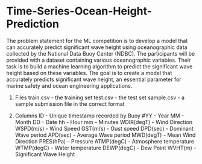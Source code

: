 # Time-Series-Ocean-Height-Prediction

The problem statement for the ML competition is to develop a model that can accurately predict
significant wave height using oceanographic data collected by the National Data Buoy Center
(NDBC). The participants will be provided with a dataset containing various oceanographic
variables. Their task is to build a machine learning algorithm to predict the significant wave
height based on these variables. The goal is to create a model that accurately predicts
significant wave height, an essential parameter for marine safety and ocean engineering
applications.

1. Files
train.csv - the training set
test.csv - the test set
sample.csv - a sample submission file in the correct format

2. Columns
ID - Unique timestamp recorded by Buoy
#YY - Year
MM - Month
DD - Date
hh - Hour
mm - Minutes
WDIR(degT) - Wind Direction
WSPD(m/s) - Wind Speed
GST(m/s) - Gust speed
DPD(sec) - Dominant Wave period
APD(sec) - Average Wave period
MWD(degT) - Mean Wind Direction
PRES(hPa) - Pressure
ATMP(degC) - Atmosphere temperature
WTMP(degC) - Water temperature
DEWP(degC) - Dew Point
WVHT(m) - Significant Wave Height
